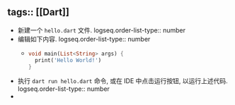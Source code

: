 tags:: [[Dart]]
---

- 新建一个 `hello.dart` 文件.
  logseq.order-list-type:: number
- 编辑如下内容.
  logseq.order-list-type:: number
	- ``` dart
	  void main(List<String> args) {
	    print('Hello World!')
	  }
	  ```
- 执行 `dart run hello.dart` 命令, 或在 IDE 中点击运行按钮, 以运行上述代码.
  logseq.order-list-type:: number
-